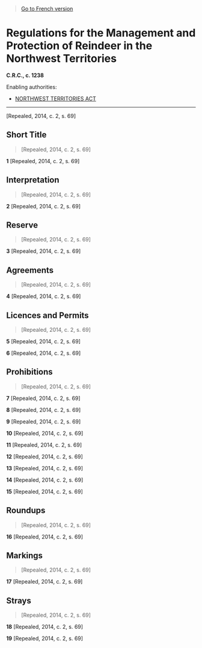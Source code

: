 > [Go to French version](/fr/Règlements/Codification%20des%20règlements%20du%20Canada/1201-1300/C.R.C.,%20ch.%201238.md)

# Regulations for the Management and Protection of Reindeer in the Northwest Territories

**C.R.C., c. 1238**

Enabling authorities: 
- [NORTHWEST TERRITORIES ACT](/en/Acts/Statutes%20of%20Canada/2014/c.%202,%20s.%202.md)

----------


[Repealed, 2014, c. 2, s. 69]



## Short Title
> [Repealed, 2014, c. 2, s. 69]



**1** [Repealed, 2014, c. 2, s. 69]




## Interpretation
> [Repealed, 2014, c. 2, s. 69]



**2** [Repealed, 2014, c. 2, s. 69]




## Reserve
> [Repealed, 2014, c. 2, s. 69]



**3** [Repealed, 2014, c. 2, s. 69]




## Agreements
> [Repealed, 2014, c. 2, s. 69]



**4** [Repealed, 2014, c. 2, s. 69]




## Licences and Permits
> [Repealed, 2014, c. 2, s. 69]



**5** [Repealed, 2014, c. 2, s. 69]



**6** [Repealed, 2014, c. 2, s. 69]




## Prohibitions
> [Repealed, 2014, c. 2, s. 69]



**7** [Repealed, 2014, c. 2, s. 69]



**8** [Repealed, 2014, c. 2, s. 69]



**9** [Repealed, 2014, c. 2, s. 69]



**10** [Repealed, 2014, c. 2, s. 69]



**11** [Repealed, 2014, c. 2, s. 69]



**12** [Repealed, 2014, c. 2, s. 69]



**13** [Repealed, 2014, c. 2, s. 69]



**14** [Repealed, 2014, c. 2, s. 69]



**15** [Repealed, 2014, c. 2, s. 69]




## Roundups
> [Repealed, 2014, c. 2, s. 69]



**16** [Repealed, 2014, c. 2, s. 69]




## Markings
> [Repealed, 2014, c. 2, s. 69]



**17** [Repealed, 2014, c. 2, s. 69]




## Strays
> [Repealed, 2014, c. 2, s. 69]



**18** [Repealed, 2014, c. 2, s. 69]



**19** [Repealed, 2014, c. 2, s. 69]


